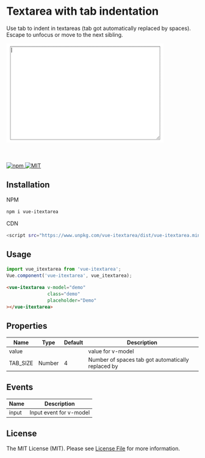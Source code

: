 # Textarea with tab indentation


Use tab to indent in textareas (tab got automatically replaced by spaces). Escape to unfocus or move to the next sibling.  

![](demo.gif)

<br>
<br>
<a href="https://www.npmjs.com/package/vue-itextarea">
    <img alt="npm" src="https://img.shields.io/npm/dt/vue-itextarea?logo=npm">
</a>

<a href="https://github.com/beaubus/vue-itextarea/blob/master/LICENSE">
    <img alt="MIT" src="https://img.shields.io/github/license/beaubus/vue-itextarea">
</a>

## Installation

NPM
```bash
npm i vue-itextarea
```

CDN
```bash
<script src="https://www.unpkg.com/vue-itextarea/dist/vue-itextarea.min.js"></script>
```

## Usage
```js
import vue_itextarea from 'vue-itextarea';
Vue.component('vue-itextarea', vue_itextarea);
```

```html
<vue-itextarea v-model="demo"
               class="demo"
               placeholder="Demo"
></vue-itextarea>
```

## Properties
| Name            | Type              | Default     | Description                                        |
| ---             | ---               | ---         | ---                                                |
| value           |                   |             | value for v-model                                  |
| TAB_SIZE        | Number            | 4           | Number of spaces tab got automatically replaced by |


## Events
| Name   | Description              |
| ---    | ---                      |
| input  | Input event for v-model  |


## License
The MIT License (MIT). Please see [License File](LICENSE) for more information.

